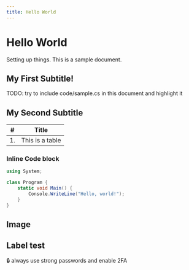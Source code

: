 ```yaml
---
title: Hello World
---
```


<!-- figure out what all needs to go in the front-matter -->

# Hello World

Setting up things. This is a sample document.


## My First Subtitle!

TODO: try to include code/sample.cs in this document and highlight it


## My Second Subtitle

| # | Title |
| --- | --- | 
| 1. | This is a table |


### Inline Code block

```csharp
using System;

class Program {
    static void Main() {
        Console.WriteLine("Hello, world!");
    }
}
```

## Image

<!-- the build fails on this broken image which is probably ideal actually -->
<!-- retry once you figure out how to include this -->
<!-- ![sample image](../../img/image.jpg) -->
 
## Label test

:lock: always use strong passwords and enable 2FA